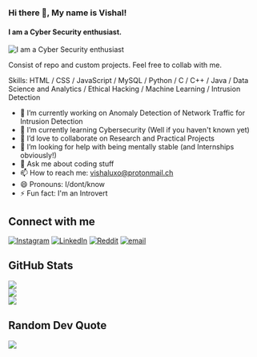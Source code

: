 ### Hi there 👋, My name is Vishal!
#### I am a Cyber Security enthusiast.
![I am a Cyber Security enthusiast](https://pbs.twimg.com/media/FLicViFaMAE1U7D?format=jpg&name=large)

Consist of repo and custom projects. Feel free to collab with me.

Skills: HTML / CSS / JavaScript / MySQL / Python / C / C++ / Java / Data Science and Analytics / Ethical Hacking / Machine Learning / Intrusion Detection

- 🔭 I’m currently working on Anomaly Detection of Network Traffic for Intrusion Detection
- 🌱 I’m currently learning Cybersecurity (Well if you haven't known yet)
- 👯 I’d love to collaborate on Research and Practical Projects
- 🤔 I’m looking for help with being mentally stable (and Internships obviously!)
- 💬 Ask me about coding stuff 
- 📫 How to reach me: vishaluxo@protonmail.ch
- 😄 Pronouns: I/dont/know 
- ⚡ Fun fact: I'm an Introvert 


## Connect with me  
[![Instagram](https://img.shields.io/badge/Instagram-%23E4405F.svg?logo=Instagram&logoColor=white)](https://instagram.com/vish.xzl) [![LinkedIn](https://img.shields.io/badge/LinkedIn-%230077B5.svg?logo=linkedin&logoColor=white)](https://linkedin.com/in/vishaalvipin) [![Reddit](https://img.shields.io/badge/Reddit-%23FF4500.svg?logo=Reddit&logoColor=white)](https://reddit.com/user/vishaluxo) [![email](https://img.shields.io/badge/Email-D14836?logo=gmail&logoColor=white)](mailto:vishalvipin123@gmail.com) 

## GitHub Stats
![](https://github-readme-stats.vercel.app/api?username=vishalvipin1&theme=dark&hide_border=false&include_all_commits=false&count_private=false)<br/>
![](https://nirzak-streak-stats.vercel.app/?user=vishalvipin1&theme=dark&hide_border=false)<br/>
![](https://github-readme-stats.vercel.app/api/top-langs/?username=vishalvipin1&theme=dark&hide_border=false&include_all_commits=false&count_private=false&layout=compact)

## Random Dev Quote
![](https://quotes-github-readme.vercel.app/api?type=horizontal&theme=dark)

